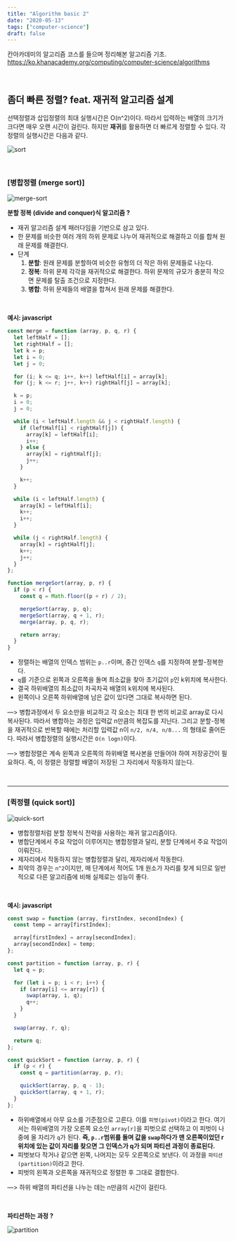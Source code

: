 ```yaml
---
title: "Algorithm basic 2"
date: "2020-05-13"
tags: ["computer-science"]
draft: false
---
```


칸아카데미의 알고리즘 코스를 들으며 정리해본 알고리즘 기초.
https://ko.khanacademy.org/computing/computer-science/algorithms

<br />

## 좀더 빠른 정렬? feat. 재귀적 알고리즘 설계

선택정렬과 삽입정렬의 최대 실행시간은 O(n^2)이다. 따라서 입력하는 배열의 크기가 크다면 매우 오랜 시간이 걸린다. 하지만 **재귀**를 활용하면 더 빠르게 정렬할 수 있다. 각 정렬의 실행시간은 다음과 같다.

![sort](https://s3.us-west-2.amazonaws.com/secure.notion-static.com/4f935f3a-efa1-45ed-a236-6bf5beb60e18/_2020-05-13__11.52.41.png?X-Amz-Algorithm=AWS4-HMAC-SHA256&X-Amz-Credential=AKIAT73L2G45O3KS52Y5%2F20200513%2Fus-west-2%2Fs3%2Faws4_request&X-Amz-Date=20200513T073824Z&X-Amz-Expires=86400&X-Amz-Signature=d2888c12ed655b237341e3cc54a7d0f26628642e1a33c70c27a7fa9631b4857e&X-Amz-SignedHeaders=host&response-content-disposition=filename%20%3D%22_2020-05-13__11.52.41.png%22)

<br />

### **[병합정렬 (merge sort)]**

![merge-sort](https://cdn.kastatic.org/ka-perseus-images/db9d172fc33b90e905c1213b8cce660c228bb99c.png)

**분할 정복 (divide and conquer)식 알고리즘 ?**

- 재귀 알고리즘 설계 패러다임을 기반으로 삼고 있다.
- 한 문제를 비슷한 여러 개의 하위 문제로 나누어 재귀적으로 해결하고 이를 합쳐 원래 문제를 해결한다.
- 단계
  1. **분할**: 원래 문제를 분할하여 비슷한 유형의 더 작은 하위 문제들로 나눈다.
  2. **정복**: 하위 문제 각각을 재귀적으로 해결한다. 하위 문제의 규모가 충분히 작으면 문제를 탈출 조건으로 지정한다.
  3. **병합**: 하위 문제들의 배열을 합쳐서 원래 문제를 해결한다.

<br />

**예시: javascript**

```js
const merge = function (array, p, q, r) {
  let leftHalf = [];
  let rightHalf = [];
  let k = p;
  let i = 0;
  let j = 0;

  for (i; k <= q; i++, k++) leftHalf[i] = array[k];
  for (j; k <= r; j++, k++) rightHalf[j] = array[k];

  k = p;
  i = 0;
  j = 0;

  while (i < leftHalf.length && j < rightHalf.length) {
    if (leftHalf[i] < rightHalf[j]) {
      array[k] = leftHalf[i];
      i++;
    } else {
      array[k] = rightHalf[j];
      j++;
    }

    k++;
  }

  while (i < leftHalf.length) {
    array[k] = leftHalf[i];
    k++;
    i++;
  }

  while (j < rightHalf.length) {
    array[k] = rightHalf[j];
    k++;
    j++;
  }
};

function mergeSort(array, p, r) {
  if (p < r) {
    const q = Math.floor((p + r) / 2);

    mergeSort(array, p, q);
    mergeSort(array, q + 1, r);
    merge(array, p, q, r);

    return array;
  }
}
```

- 정렬하는 배열의 인덱스 범위는 `p..r`이며, 중간 인덱스 `q`를 지정하여 분할-정복한다.
- `q`를 기준으로 왼쪽과 오른쪽을 돌며 최소값을 찾아 초기값이 `p`인 k위치에 복사한다.
- 결국 하위배열의 최소값이 차곡차곡 배열의 k위치에 복사된다.
- 왼쪽이나 오른쪽 하위배열에 남은 값이 있다면 그대로 복사하면 된다.

—> 병합과정에서 두 요소만을 비교하고 각 요소는 최대 한 번의 비교로 array로 다시 복사된다. 따라서 병합하는 과정은 입력값 n만큼의 복잡도를 지닌다. 그리고 분할-정복을 재귀적으로 반복할 때에는 처리할 입력값 n이 `n/2, n/4, n/8...` 의 형태로 줄어든다. 따라서 병합정렬의 실행시간은 `O(n logn)`이다.

—> 병합정렬은 계속 왼쪽과 오른쪽의 하위배열 복사본을 만들어야 하여 저장공간이 필요하다. 즉, 이 정렬은 정렬할 배열이 저장된 그 자리에서 작동하지 않는다.

<br /><hr />

### [퀵정렬 (quick sort)]

![quick-sort](https://cdn.kastatic.org/ka-perseus-images/9876d4dc59e01a4742860ae1831c20f654ed7959.png)

- 병합정렬처럼 분할 정복식 전략을 사용하는 재귀 알고리즘이다.
- 병합단계에서 주요 작업이 이루어지는 병합정렬과 달리, 분할 단계에서 주요 작업이 이뤄진다.
- 제자리에서 작동하지 않는 병합정렬과 달리, 제자리에서 작동한다.
- 최악의 경우는 `n^2`이지만, 매 단계에서 적어도 1개 원소가 자리를 찾게 되므로 일반적으로 다른 알고리즘에 비해 실제로는 성능이 좋다.

<br />

**예시: javascript**

```js
const swap = function (array, firstIndex, secondIndex) {
  const temp = array[firstIndex];

  array[firstIndex] = array[secondIndex];
  array[secondIndex] = temp;
};

const partition = function (array, p, r) {
  let q = p;

  for (let i = p; i < r; i++) {
    if (array[i] <= array[r]) {
      swap(array, i, q);
      q++;
    }
  }

  swap(array, r, q);

  return q;
};

const quickSort = function (array, p, r) {
  if (p < r) {
    const q = partition(array, p, r);

    quickSort(array, p, q - 1);
    quickSort(array, q + 1, r);
  }
};
```

- 하위배열에서 아무 요소를 기준점으로 고른다. 이를 `피벗(pivot)`이라고 한다. 여기서는 하위배열의 가장 오른쪽 요소인 `array[r]`을 피벗으로 선택하고 이 피벗이 나중에 올 자리가 `q`가 된다. **즉, `p..r`범위를 돌며 값을 `swap`하다가 맨 오른쪽이었던 r위치에 있는 값이 자리를 찾으면 그 인덱스가 q가 되며 파티션 과정이 종료된다.**
- 피벗보다 작거나 같으면 왼쪽, 나머지는 모두 오른쪽으로 보낸다. 이 과정을 `파티션(partition)`이라고 한다.
- 피벗의 왼쪽과 오른쪽을 재귀적으로 정렬한 후 그대로 결합한다.

—> 하위 배열의 파티션을 나누는 데는 n만큼의 시간이 걸린다.

<br />

**파티션하는 과정 ?**

![partition](https://cdn.kastatic.org/ka-perseus-images/53692155715c9f26ec927cb2d40e70ce6c460e86.png)
